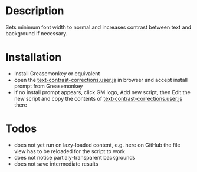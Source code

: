 # Description

Sets minimum font width to normal and increases contrast between text and background if 
necessary.

# Installation

 - Install Greasemonkey or equivalent
 - open the [text-contrast-corrections.user.js](https://github.com/JakubFojtik/text-contrast-corrections/raw/master/text-contrast-corrections.user.js) in browser and accept install prompt from 
Greasemonkey
 - if no install prompt appears, click GM logo, Add new script, then Edit the new script and copy 
the contents of [text-contrast-corrections.user.js](https://github.com/JakubFojtik/text-contrast-corrections/raw/master/text-contrast-corrections.user.js) there

# Todos

 - does not yet run on lazy-loaded content, e.g. here on GitHub the file view has to be reloaded for the script to work
 - does not notice partialy-transparent backgrounds
 - does not save intermediate results
 
